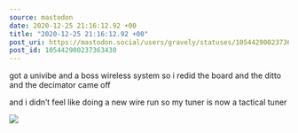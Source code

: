 ```yaml
---
source: mastodon
date: 2020-12-25 21:16:12.92 +00
title: "2020-12-25 21:16:12.92 +00"
post_uri: https://mastodon.social/users/gravely/statuses/105442900237363430
post_id: 105442900237363430
---
```

got a univibe and a boss wireless system so i redid the board and the ditto and the decimator came off

and i didn’t feel like doing a new wire run so my tuner is now a tactical tuner


![](/images/105442900189989821.jpg)

